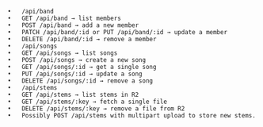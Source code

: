 	•	/api/band
	•	GET /api/band → list members
	•	POST /api/band → add a new member
	•	PATCH /api/band/:id or PUT /api/band/:id → update a member
	•	DELETE /api/band/:id → remove a member
	•	/api/songs
	•	GET /api/songs → list songs
	•	POST /api/songs → create a new song
	•	GET /api/songs/:id → get a single song
	•	PUT /api/songs/:id → update a song
	•	DELETE /api/songs/:id → remove a song
	•	/api/stems
	•	GET /api/stems → list stems in R2
	•	GET /api/stems/:key → fetch a single file
	•	DELETE /api/stems/:key → remove a file from R2
	•	Possibly POST /api/stems with multipart upload to store new stems.

